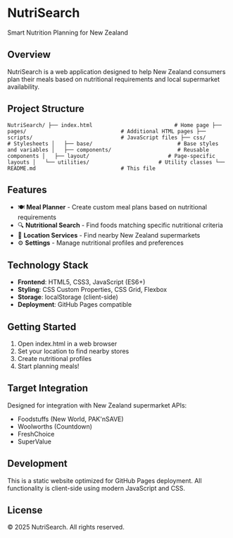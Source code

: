 # NutriSearch

Smart Nutrition Planning for New Zealand

## Overview

NutriSearch is a web application designed to help New Zealand consumers plan their meals based on nutritional requirements and local supermarket availability.

## Project Structure

`
NutriSearch/
├── index.html                          # Home page
├── pages/                              # Additional HTML pages
├── scripts/                            # JavaScript files
├── css/                                # Stylesheets
│   ├── base/                           # Base styles and variables
│   ├── components/                     # Reusable components
│   ├── layout/                         # Page-specific layouts
│   └── utilities/                      # Utility classes
└── README.md                           # This file
`

## Features

- 🍽️ **Meal Planner** - Create custom meal plans based on nutritional requirements
- 🔍 **Nutritional Search** - Find foods matching specific nutritional criteria
- 📍 **Location Services** - Find nearby New Zealand supermarkets
- ⚙️ **Settings** - Manage nutritional profiles and preferences

## Technology Stack

- **Frontend**: HTML5, CSS3, JavaScript (ES6+)
- **Styling**: CSS Custom Properties, CSS Grid, Flexbox
- **Storage**: localStorage (client-side)
- **Deployment**: GitHub Pages compatible

## Getting Started

1. Open index.html in a web browser
2. Set your location to find nearby stores
3. Create nutritional profiles
4. Start planning meals!

## Target Integration

Designed for integration with New Zealand supermarket APIs:
- Foodstuffs (New World, PAK'nSAVE)
- Woolworths (Countdown)
- FreshChoice
- SuperValue

## Development

This is a static website optimized for GitHub Pages deployment. All functionality is client-side using modern JavaScript and CSS.

## License

© 2025 NutriSearch. All rights reserved.

